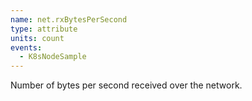 ```yaml
---
name: net.rxBytesPerSecond
type: attribute
units: count
events:
  - K8sNodeSample
---
```


Number of bytes per second received over the network.

